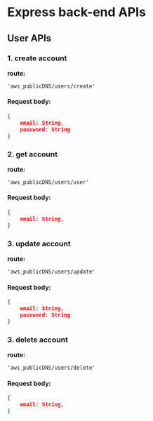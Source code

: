 # Express back-end APIs

## User APIs
### 1. create account
**route:**
```
'aws_publicDNS/users/create'
```
#### Request body:

```json
{
    email: String,
    password: String
}
```

### 2. get account
**route:**
```
'aws_publicDNS/users/user'
```
#### Request body:

```json
{
    email: String,
}
```

### 3. update account
**route:**
```
'aws_publicDNS/users/update'
```
#### Request body:

```json
{
    email: String,
    password: String
}
```

### 3. delete account
**route:**
```
'aws_publicDNS/users/delete'
```
#### Request body:

```json
{
    email: String,
}
```
